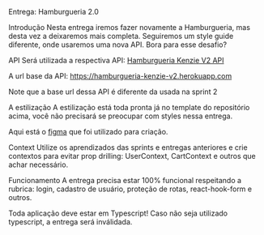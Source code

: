 Entrega: Hamburgueria 2.0

Introdução
Nesta entrega iremos fazer novamente a Hamburgueria, mas desta vez a deixaremos mais completa. Seguiremos um style guide diferente, onde usaremos uma nova API. Bora para esse desafio?

API
Será utilizada a respectiva API: <a href="https://github.com/Kenzie-Academy-Brasil-Developers/hamburgueria-kenzie-version-2/">Hamburgueria Kenzie V2 API</a>

A url base da API: https://hamburgueria-kenzie-v2.herokuapp.com

Note que a base url dessa API é diferente da usada na sprint 2

A estilização
A estilização está toda pronta já no template do repositório acima, você não precisará se preocupar com styles nessa entrega.

Aqui está o <a href="https://www.figma.com/file/ZDmgVciQKAeCNlxzPsMday/Hamburgueria-Sprint-5?t=qhd1GYGp2pakzNlo-0">figma</a> que foi utilizado para criação.

Context
Utilize os aprendizados das sprints e entregas anteriores e crie contextos para evitar prop drilling: UserContext, CartContext e outros que achar necessário.

Funcionamento
A entrega precisa estar 100% funcional respeitando a rubrica: login, cadastro de usuário, proteção de rotas, react-hook-form e outros.

Toda aplicação deve estar em Typescript! Caso não seja utilizado typescript, a⁠ entrega será inválidada.